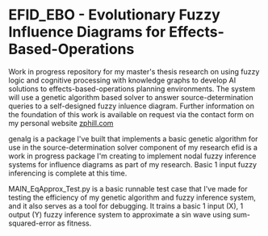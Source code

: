 # EFID_EBO - Evolutionary Fuzzy Influence Diagrams for Effects-Based-Operations
Work in progress repository for my master's thesis research on using fuzzy logic and cognitive processing with knowledge graphs to develop AI solutions to effects-based-operations planning environments. The system will use a genetic algorithm based solver to answer source-determination queries to a self-designed fuzzy inluence diagram. Further information on the foundation of this work is available on request via the contact form on my personal website [zphill.com](https://www.zphill.com/contact)

genalg is a package I've built that implements a basic genetic algorithm for use in the source-determination solver component of my research
efid is a work in progress package I'm creating to implement nodal fuzzy inference systems for influence diagrams as part of my research. Basic 1 input fuzzy inferencing is complete at this time.

MAIN_EqApprox_Test.py is a basic runnable test case that I've made for testing the efficiency of my genetic algorithm and fuzzy inference system, and it also serves as a tool for debugging. It trains a basic 1 input (X), 1 output (Y) fuzzy inference system to approximate a sin wave using sum-squared-error as fitness.
